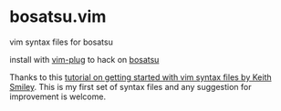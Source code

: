 # bosatsu.vim
vim syntax files for bosatsu

install with [vim-plug](https://github.com/junegunn/vim-plug) to hack on [bosatsu](https://github.com/johnynek/bosatsu)

Thanks to this [tutorial on getting started with vim syntax files by Keith
Smiley](https://thoughtbot.com/blog/writing-vim-syntax-plugins). This is my first set of syntax
files and any suggestion for improvement is welcome.
